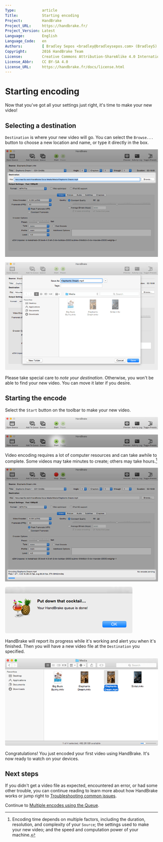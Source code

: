 ```yaml
---
Type:            article
Title:           Starting encoding
Project:         HandBrake
Project_URL:     https://handbrake.fr/
Project_Version: Latest
Language:        English
Language_Code:   en
Authors:         [ Bradley Sepos <bradley@bradleysepos.com> (BradleyS) ]
Copyright:       2016 HandBrake Team
License:         Creative Commons Attribution-ShareAlike 4.0 International
License_Abbr:    CC BY-SA 4.0
License_URL:     https://handbrake.fr/docs/license.html
---
```


Starting encoding
=================

Now that you've got all your settings just right, it's time to make your new video!

## Selecting a destination

`Destination` is where your new video will go. You can select the `Browse...` button to choose a new location and name, or type it directly in the box.

<!-- .system-mac -->

![Selecting a destination](../images/mac/destination-field.png "Destination is where HandBrake will put your new video.")

![Browsing for a destination](../images/mac/destination-dialog.png "Select the Browse button to choose a different location and name.")

<!-- /.system-mac -->

Please take special care to *note your destination*. Otherwise, you won't be able to find your new video. You can move it later if you desire.

## Starting the encode

Select the `Start` button on the toolbar to make your new video.

<!-- .system-mac -->

![Main window toolbar](../images/mac/toolbar.png "The Toolbar provides easy access to HandBrake's most common functions.")

![Starting an encode](../images/mac/start-button.png "The Start button begins encoding your new video.")

<!-- /.system-mac -->

Video encoding requires a lot of computer resources and can take awhile to complete. Some videos may take minutes to create; others may take hours.[^encoding-time]

<!-- .system-mac -->

![Encode progress](../images/mac/encode-progress.png "HandBrake reports its progress during encoding.")

![Encoding complete alert](../images/mac/encode-complete.png "HandBrake shows an alert when finished encoding.")

<!-- /.system-mac -->

HandBrake will report its progress while it's working and alert you when it's finished. Then you will have a new video file at the `Destination` you specified.

<!-- .system-mac -->

![Destination in Finder](../images/mac/destination-finder.png "Your new video is located at the Destination you specified.")

<!-- /.system-mac -->

Congratulations! You just encoded your first video using HandBrake. It's now ready to watch on your devices.

<!-- .continue -->

## Next steps

If you didn't get a video file as expected, encountered an error, or had some other trouble, you can continue reading to learn more about how HandBrake works or jump right to [Troubleshooting common issues](../help/troubleshooting-common-issues.html).

Continue to [Multiple encodes using the Queue](../advanced/queue.html).

<!-- /.continue -->

[^encoding-time]: Encoding time depends on multiple factors, including the duration, resolution, and complexity of your `Source`; the settings used to make your new video; and the speed and computation power of your machine.
